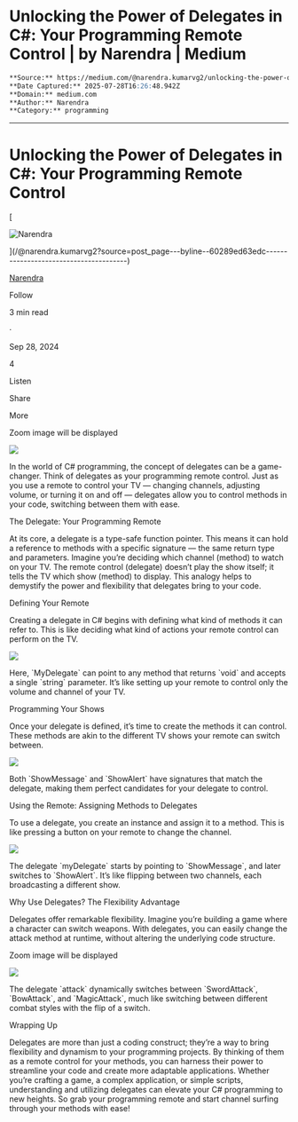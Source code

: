 # Unlocking the Power of Delegates in C#: Your Programming Remote Control | by Narendra | Medium

```markdown
**Source:** https://medium.com/@narendra.kumarvg2/unlocking-the-power-of-delegates-in-c-your-programming-remote-control-60289ed63edc
**Date Captured:** 2025-07-28T16:26:48.942Z
**Domain:** medium.com
**Author:** Narendra
**Category:** programming
```

---

# Unlocking the Power of Delegates in C#: Your Programming Remote Control

[

![Narendra](https://miro.medium.com/v2/resize:fill:64:64/1*1kiz2SLJazuw_MSWSTqNZg.jpeg)





](/@narendra.kumarvg2?source=post_page---byline--60289ed63edc---------------------------------------)

[Narendra](/@narendra.kumarvg2?source=post_page---byline--60289ed63edc---------------------------------------)

Follow

3 min read

·

Sep 28, 2024

4

Listen

Share

More

Zoom image will be displayed

![](https://miro.medium.com/v2/resize:fit:300/1*B6loG9VbcAYIarzNzVTtKw.jpeg)

In the world of C# programming, the concept of delegates can be a game-changer. Think of delegates as your programming remote control. Just as you use a remote to control your TV — changing channels, adjusting volume, or turning it on and off — delegates allow you to control methods in your code, switching between them with ease.

The Delegate: Your Programming Remote

At its core, a delegate is a type-safe function pointer. This means it can hold a reference to methods with a specific signature — the same return type and parameters. Imagine you’re deciding which channel (method) to watch on your TV. The remote control (delegate) doesn’t play the show itself; it tells the TV which show (method) to display. This analogy helps to demystify the power and flexibility that delegates bring to your code.

Defining Your Remote

Creating a delegate in C# begins with defining what kind of methods it can refer to. This is like deciding what kind of actions your remote control can perform on the TV.

![](https://miro.medium.com/v2/resize:fit:558/1*40fzeatPH8nnb9crV12ylQ.png)

Here, \`MyDelegate\` can point to any method that returns \`void\` and accepts a single \`string\` parameter. It’s like setting up your remote to control only the volume and channel of your TV.

Programming Your Shows

Once your delegate is defined, it’s time to create the methods it can control. These methods are akin to the different TV shows your remote can switch between.

![](https://miro.medium.com/v2/resize:fit:656/1*pZW-159zHI24gLZMQVbU-g.png)

Both \`ShowMessage\` and \`ShowAlert\` have signatures that match the delegate, making them perfect candidates for your delegate to control.

Using the Remote: Assigning Methods to Delegates

To use a delegate, you create an instance and assign it to a method. This is like pressing a button on your remote to change the channel.

![](https://miro.medium.com/v2/resize:fit:589/1*zXofQvtErFOwLh99bnLgaw.png)

The delegate \`myDelegate\` starts by pointing to \`ShowMessage\`, and later switches to \`ShowAlert\`. It’s like flipping between two channels, each broadcasting a different show.

Why Use Delegates? The Flexibility Advantage

Delegates offer remarkable flexibility. Imagine you’re building a game where a character can switch weapons. With delegates, you can easily change the attack method at runtime, without altering the underlying code structure.

Zoom image will be displayed

![](https://miro.medium.com/v2/resize:fit:700/1*Alrk0vQ_OPZ3kOL6jJtS6Q.png)

The delegate \`attack\` dynamically switches between \`SwordAttack\`, \`BowAttack\`, and \`MagicAttack\`, much like switching between different combat styles with the flip of a switch.

Wrapping Up

Delegates are more than just a coding construct; they’re a way to bring flexibility and dynamism to your programming projects. By thinking of them as a remote control for your methods, you can harness their power to streamline your code and create more adaptable applications. Whether you’re crafting a game, a complex application, or simple scripts, understanding and utilizing delegates can elevate your C# programming to new heights. So grab your programming remote and start channel surfing through your methods with ease!